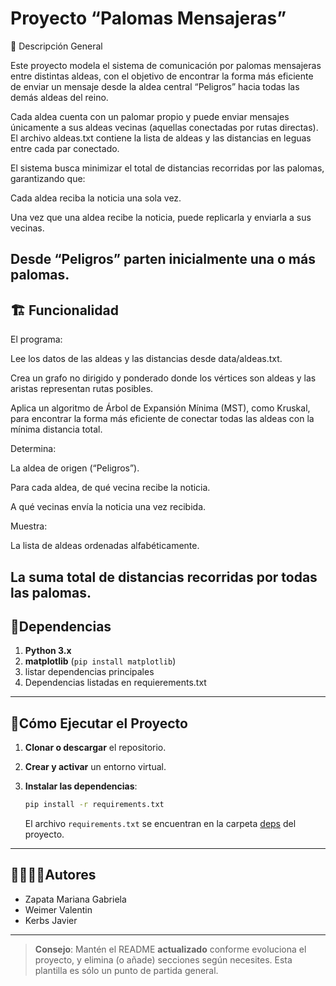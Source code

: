 # Proyecto “Palomas Mensajeras”
📖 Descripción General

Este proyecto modela el sistema de comunicación por palomas mensajeras entre distintas aldeas, con el objetivo de encontrar la forma más eficiente de enviar un mensaje desde la aldea central “Peligros” hacia todas las demás aldeas del reino.

Cada aldea cuenta con un palomar propio y puede enviar mensajes únicamente a sus aldeas vecinas (aquellas conectadas por rutas directas).
El archivo aldeas.txt contiene la lista de aldeas y las distancias en leguas entre cada par conectado.

El sistema busca minimizar el total de distancias recorridas por las palomas, garantizando que:

Cada aldea reciba la noticia una sola vez.

Una vez que una aldea recibe la noticia, puede replicarla y enviarla a sus vecinas.

Desde “Peligros” parten inicialmente una o más palomas.
---
## 🏗 Funcionalidad
El programa:

Lee los datos de las aldeas y las distancias desde data/aldeas.txt.

Crea un grafo no dirigido y ponderado donde los vértices son aldeas y las aristas representan rutas posibles.

Aplica un algoritmo de Árbol de Expansión Mínima (MST), como Kruskal, para encontrar la forma más eficiente de conectar todas las aldeas con la mínima distancia total.

Determina:

La aldea de origen (“Peligros”).

Para cada aldea, de qué vecina recibe la noticia.

A qué vecinas envía la noticia una vez recibida.

Muestra:

La lista de aldeas ordenadas alfabéticamente.

La suma total de distancias recorridas por todas las palomas.
---
## 📑Dependencias

1. **Python 3.x**
2. **matplotlib** (`pip install matplotlib`)
3. listar dependencias principales
4. Dependencias listadas en requierements.txt

---
## 🚀Cómo Ejecutar el Proyecto
1. **Clonar o descargar** el repositorio.

2. **Crear y activar** un entorno virtual.

3. **Instalar las dependencias**:
   ```bash
   pip install -r requirements.txt
   ```
   El archivo `requirements.txt` se encuentran en la carpeta [deps](./deps) del proyecto.

---
## 🙎‍♀️🙎‍♂️Autores

- Zapata Mariana Gabriela 
- Weimer Valentin
- Kerbs Javier

---

> **Consejo**: Mantén el README **actualizado** conforme evoluciona el proyecto, y elimina (o añade) secciones según necesites. Esta plantilla es sólo un punto de partida general.
